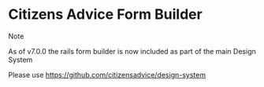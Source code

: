 # Citizens Advice Form Builder

> [!NOTE]
> As of v7.0.0 the rails form builder is now included as part of the main Design System
>
> Please use https://github.com/citizensadvice/design-system
